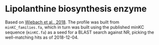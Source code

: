 Lipolanthine biosynthesis enzyme
================================

Based on [Wiebach et al., 2018](https://doi.org/10.1038/s41589-018-0068-6).
The profile was built from `minKC_families.fa`, which in turn was built using
the published minKC sequence (`minKC.fa`) as a seed for a BLAST search against
NR, picking the well-matching hits as of 2018-12-04.
